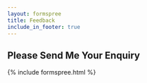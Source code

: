 ```yaml
---
layout: formspree
title: Feedback
include_in_footer: true
---
```


## Please Send Me Your Enquiry

  {% include formspree.html %}